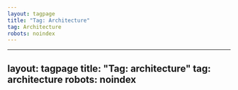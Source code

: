 ```yaml
---
layout: tagpage
title: "Tag: Architecture"
tag: Architecture
robots: noindex
---
```

---
layout: tagpage
title: "Tag: architecture"
tag: architecture
robots: noindex
---
